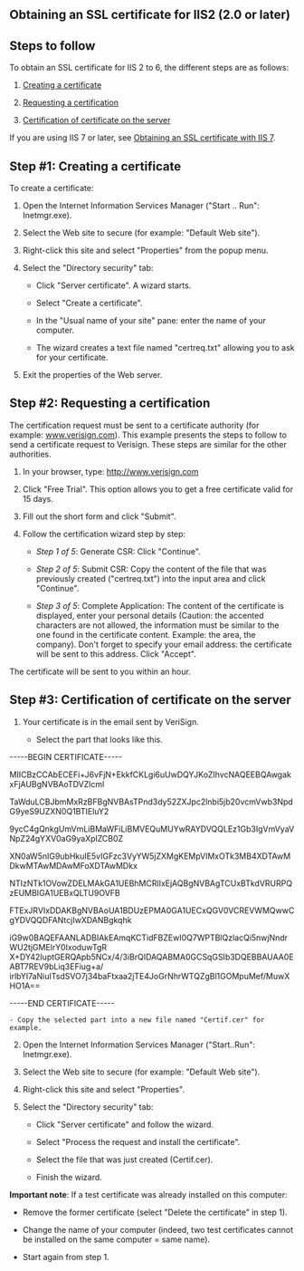
## Obtaining an SSL certificate for IIS2 (2.0 or later)
			



<a name="NOTE0"></a>
<a name="NOTE0_1"></a>


## Steps to follow
<a name="steps_follow_ELTTEXTE000134"></a>
To obtain an SSL certificate for IIS 2 to 6, the different steps are as follows: 

1. [Creating a certificate](#NOTE1_1)

2. [Requesting a certification](#NOTE2_1)

3. [Certification of certificate on the server](#NOTE3_1)




If you are using IIS 7 or later, see [Obtaining an SSL certificate with IIS 7](../WDLang2/1000019454.md). 

<a name="NOTE1"></a>
<a name="NOTE1_1"></a>


## Step #1: Creating a certificate
<a name="step_1_creating_certificate_ELTTEXTE000158"></a>
To create a certificate:

1. Open the Internet Information Services Manager ("Start .. Run": Inetmgr.exe).

2. Select the Web site to secure (for example: "Default Web site").

3. Right-click this site and select "Properties" from the popup menu.

4. Select the "Directory security" tab:

	- Click "Server certificate". A wizard starts.

	- Select "Create a certificate".

	- In the "Usual name of your site" pane: enter the name of your computer.

	- The wizard creates a text file named "certreq.txt" allowing you to ask for your certificate.




5. Exit the properties of the Web server.




<a name="NOTE2"></a>
<a name="NOTE2_1"></a>


## Step #2: Requesting a certification
<a name="step_2_requesting_certification_ELTTEXTE000182"></a>
The certification request must be sent to a certificate authority (for example: www.verisign.com). This example presents the steps to follow to send a certificate request to Verisign. These steps are similar for the other authorities.

1. In your browser, type: http://www.verisign.com

2. Click "Free Trial". This option allows you to get a free certificate valid for 15 days.

3. Fill out the short form and click "Submit".

4. Follow the certification wizard step by step:

	- *Step 1 of 5*: Generate CSR: Click "Continue".

	- *Step 2 of 5*: Submit CSR: Copy the content of the file that was previously created ("certreq.txt") into the input area and click "Continue".

	- *Step 3 of 5*: Complete Application: The content of the certificate is displayed, enter your personal details (Caution: the accented characters are not allowed, the information must be similar to the one found in the certificate content. Example: the area, the company). Don't forget to specify your email address: the certificate will be sent to this address. Click "Accept".





The certificate will be sent to you within an hour.

<a name="NOTE3"></a>
<a name="NOTE3_1"></a>


## Step #3: Certification of certificate on the server
<a name="step_3_certification_certificate_the_server_ELTTEXTE000206"></a>


1. Your certificate is in the email sent by VeriSign.

	- Select the part that looks like this.
			
-----BEGIN CERTIFICATE-----
			
MIICBzCCAbECEFi+J6vFjN+EkkfCKLgi6uUwDQYJKoZIhvcNAQEEBQAwgakxFjAUBgNVBAoTDVZlcml
			
TaWduLCBJbmMxRzBFBgNVBAsTPnd3dy52ZXJpc2lnbi5jb20vcmVwb3NpdG9yeS9UZXN0Q1BTIEluY2
			
9ycC4gQnkgUmVmLiBMaWFiLiBMVEQuMUYwRAYDVQQLEz1Gb3IgVmVyaVNpZ24gYXV0aG9yaXplZCB0Z
			
XN0aW5nIG9ubHkuIE5vIGFzc3VyYW5jZXMgKEMpVlMxOTk3MB4XDTAwMDkwMTAwMDAwMFoXDTAwMDkx
			
NTIzNTk1OVowZDELMAkGA1UEBhMCRlIxEjAQBgNVBAgTCUxBTkdVRURPQzEUMBIGA1UEBxQLTU9OVFB
			
FTExJRVIxDDAKBgNVBAoUA1BDUzEPMA0GA1UECxQGV0VCREVWMQwwCgYDVQQDFANtcjIwXDANBgkqhk
			
iG9w0BAQEFAANLADBIAkEAmqKCTidFBZEwI0Q7WPTBlQzlacQi5nwjNndrWU2tjGMElrY0IxoduwTgR
			X+DY42IuptGERQApb5NCx/4/3iBrQIDAQABMA0GCSqGSIb3DQEBBAUAA0EABT7REV9bLiq3EFiug+a/
			irlbYI7aNiuITsdSVO7j34baFtxaa2jTE4JoGrNhrWTQZgBl1GOMpuMef/MuwXHO1A==
			
-----END CERTIFICATE-----




	- Copy the selected part into a new file named "Certif.cer" for example.

2. Open the Internet Information Services Manager ("Start..Run": Inetmgr.exe).

3. Select the Web site to secure (for example: "Default Web site").

4. Right-click this site and select "Properties".

5. Select the "Directory security" tab:

	- Click "Server certificate" and follow the wizard.

	- Select "Process the request and install the certificate".

	- Select the file that was just created (Certif.cer).

	- Finish the wizard.







**Important note**: If a test certificate was already installed on this computer:

- Remove the former certificate (select "Delete the certificate" in step 1).

- Change the name of your computer (indeed, two test certificates cannot be installed on the same computer = same name).

- Start again from step 1.





